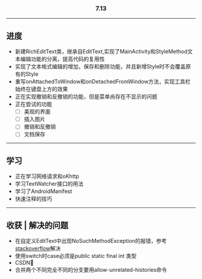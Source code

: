 <h3 align="center">7.13</h3>

----------------------------

## 进度

- 新建RichEditText类，继承自EditText,实现了MainActivity和StyleMethod文本编辑功能的分离，提高代码的复用性
- 实现了文本格式编辑的增加，保存和删除功能，并且新增Style时不会覆盖原有的Style
- 重写onAttachedToWindow和onDetachedFromWindow方法，实现工具栏始终在键盘上方的效果
- 正在实现撤销和反撤销的功能，但是菜单尚存在不显示的问题
- 正在尝试的功能
  - [ ] 美观的界面
  - [ ] 插入图片
  - [ ] 撤销和反撤销
  - [ ] 文档保存

----------------------------

  
## 学习

- 正在学习网络请求和oKhttp
- 学习TextWatcher接口的用法
- 学习了AndroidManifest
- 快速注释的技巧

----------------------------


## 收获 | 解决的问题

- 在自定义EditText中出现NoSuchMethodException的报错，参考[stackoverflow](https://stackoverflow.com/questions/18841072/error-inflating-custom-button-class-nosuchmethodexception)解决
- 使用switch时case必须是public static final int 类型
- CSDN🤬
- 合并两个不同完全不同的分支要用allow-unrelated-histories命令

